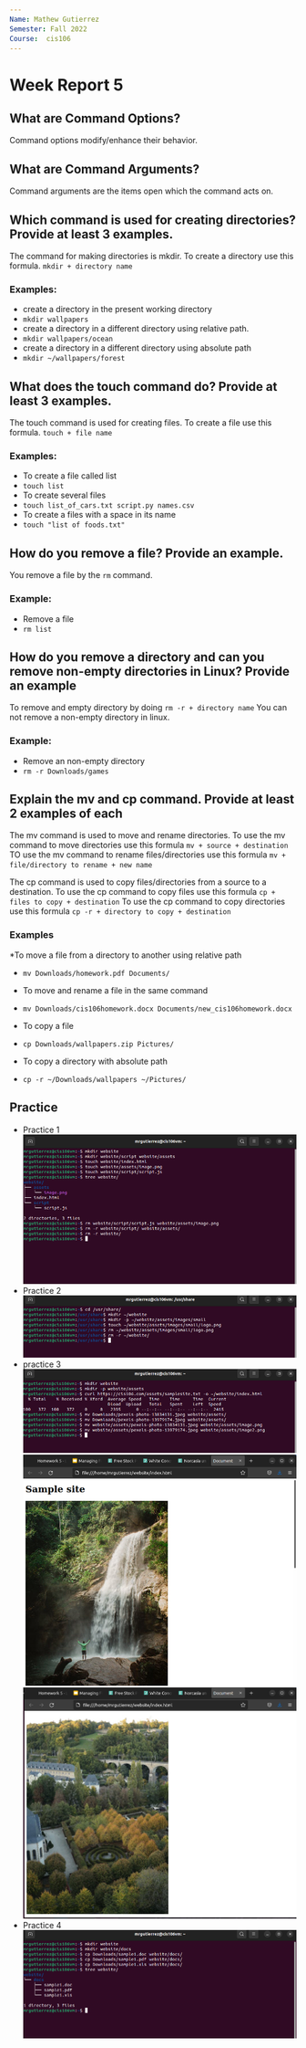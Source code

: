 ```yaml
---
Name: Mathew Gutierrez
Semester: Fall 2022
Course:  cis106
---
```


# Week Report 5

## What are Command Options?
Command options modify/enhance their behavior.
## What are Command Arguments?
Command arguments are the items open which the command acts on. 
## Which command is used for creating directories? Provide at least 3 examples.
The command for making directories is mkdir. To create a directory use this formula. `mkdir + directory name`
### Examples:
* create a directory in the present working directory
* `mkdir wallpapers`
* create a directory in a different directory using relative path. 
* `mkdir wallpapers/ocean`
* create a directory in a different directory using absolute path 
* `mkdir ~/wallpapers/forest`
## What does the touch command do? Provide at least 3 examples.
The touch command is used for creating files. To create a file use this formula. `touch + file name`
### Examples:
* To create a file called list
* `touch list`
* To create several files
* `touch list_of_cars.txt script.py names.csv`
* To create a files with a space in its name 
* `touch "list of foods.txt"`
## How do you remove a file? Provide an example.
You remove a file by the `rm` command.
### Example:
* Remove a file 
* `rm list`
## How do you remove a directory and can you remove non-empty directories in Linux? Provide an example
To remove and empty directory by doing `rm -r + directory name`
You can not remove a non-empty directory in linux. 
### Example:
* Remove an non-empty directory
* `rm -r Downloads/games`
## Explain the mv and cp command. Provide at least 2 examples of each 
The mv command is used to move and rename directories. To use the mv command to move directories use this formula `mv + source + destination`
TO use the mv command to rename files/directories use this formula `mv + file/directory to rename + new name`
 
The cp command is used to copy files/directories from a source to a destination. To use the cp command to copy files use this formula `cp + files to copy + destination`
To use the cp command to copy directories use this formula `cp -r + directory to copy + destination`

### Examples 
*To move a file from a directory to another using relative path 
* `mv Downloads/homework.pdf Documents/`
* To move and rename a file in the same command 
* `mv Downloads/cis106homework.docx Documents/new_cis106homework.docx`
  
* To copy a file 
* `cp Downloads/wallpapers.zip Pictures/`
* To copy a directory with absolute path 
* `cp -r ~/Downloads/wallpapers ~/Pictures/`

## Practice 
* Practice 1
![p1](p1.png)
* Practice 2
![p2](p2.png)
* practice 3
![p3](p3.1.png)
![p3](p3.2.png)
![p3](p3.3.png)
* Practice 4
![p4](p4.png)




